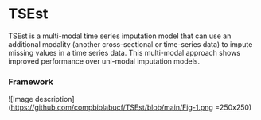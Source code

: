 # TSEst
TSEst is a multi-modal time series imputation model that can use an additional modality (another cross-sectional or time-series data) to impute missing values in a time series data. This multi-modal approach shows improved performance over uni-modal imputation models. 

### **Framework**
![Image description](https://github.com/compbiolabucf/TSEst/blob/main/Fig-1.png =250x250)
